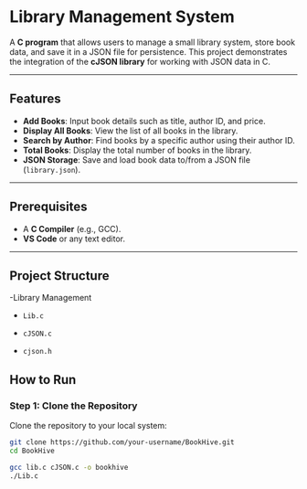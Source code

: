 # Library Management System

A **C program** that allows users to manage a small library system, store book data, and save it in a JSON file for persistence. This project demonstrates the integration of the **cJSON library** for working with JSON data in C.

---

## Features
- **Add Books**: Input book details such as title, author ID, and price.
- **Display All Books**: View the list of all books in the library.
- **Search by Author**: Find books by a specific author using their author ID.
- **Total Books**: Display the total number of books in the library.
- **JSON Storage**: Save and load book data to/from a JSON file (`library.json`).

---

## Prerequisites
- A **C Compiler** (e.g., GCC).
- **VS Code** or any text editor.
---

## Project Structure
-Library Management
-     Lib.c
-     cJSON.c
-     cjson.h

## How to Run
### Step 1: Clone the Repository
Clone the repository to your local system:
```bash
git clone https://github.com/your-username/BookHive.git
cd BookHive

gcc lib.c cJSON.c -o bookhive
./Lib.c
